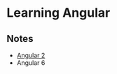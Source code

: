 
# Learning Angular

## Notes
* [Angular 2](https://github.com/jordanamorais/alura-angular/tree/master/notes/angular-2)
* Angular 6
